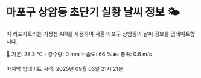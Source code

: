 
# 마포구 상암동 초단기 실황 날씨 정보 🌤️

이 리포지토리는 기상청 API를 사용하여 서울 마포구 상암동의 날씨 정보를 업데이트합니다. 

🌡️ 기온: 28.3 ℃
💧 강수량: 0 mm
💦 습도: 66 %
🌬️ 풍속: 0.6 m/s

마지막 업데이트 시각: 2025년 09월 03일 21시 21분    
